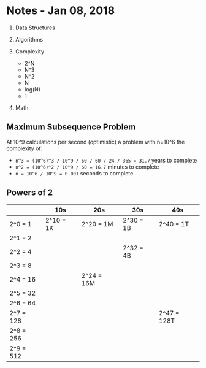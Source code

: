 # Notes - Jan 08, 2018

1. Data Structures
2. Algorithms
3. Complexity
    *   2^N
    *   N^3
    *   N^2
    *   N
    *   log(N)
    *   1

4. Math

## Maximum Subsequence Problem

At 10^9 calculations per second (optimistic) a problem with n=10^6 the complexity of:

* `n^3 = (10^6)^3 / 10^9 / 60 / 60 / 24 / 365 = 31.7` years to complete
* `n^2 = (10^6)^2 / 10^9 / 60 = 16.7` minutes to complete
* `n = 10^6 / 10^9 = 0.001` seconds to complete

## Powers of 2

&nbsp;      | 10s        | 20s        | 30s        | 40s         
------------|------------|------------|------------|------------
2^0 = 1     | 2^10 = 1K  | 2^20 = 1M  | 2^30 = 1B  | 2^40 = 1T
2^1 = 2     |            |            |            | 
2^2 = 4     |            |            | 2^32 = 4B  | 
2^3 = 8     |            |            |            | 
2^4 = 16    |            | 2^24 = 16M |            | 
2^5 = 32    |            |            |            | 
2^6 = 64    |            |            |            | 
2^7 = 128   |            |            |            | 2^47 = 128T
2^8 = 256   |            |            |            | 
2^9 = 512   |            |            |            | 

